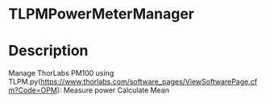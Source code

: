 # TLPMPowerMeterManager

# Description
Manage ThorLabs PM100 using TLPM.py(https://www.thorlabs.com/software_pages/ViewSoftwarePage.cfm?Code=OPM):
Measure power
Calculate Mean
